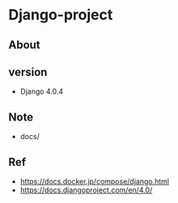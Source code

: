 # Django-project

## About

## version

* Django 4.0.4

## Note

* docs/

## Ref

* https://docs.docker.jp/compose/django.html
* https://docs.djangoproject.com/en/4.0/